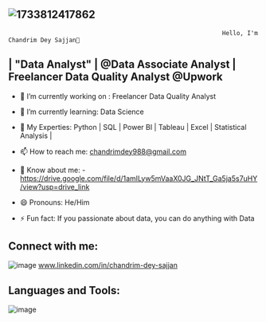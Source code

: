 ##                                    ![1733812417862](https://github.com/user-attachments/assets/5e184368-7b02-44d8-8d0f-2c7d9a5b592d)                                                                                                        
                                                                Hello, I'm Chandrim Dey Sajjan👋

                                                              

##                                        | "Data Analyst" | @Data Associate Analyst | Freelancer Data Quality Analyst @Upwork







- 🔭 I’m currently working on : Freelancer Data Quality Analyst

- 🌱 I’m currently learning: Data Science
  
- 💬 My Experties: Python | SQL | Power BI | Tableau | Excel | Statistical Analysis |

- 📫 How to reach me: chandrimdey988@gmail.com

- 📄 Know about me: - https://drive.google.com/file/d/1amILyw5mVaaX0JG_JNtT_Ga5ja5s7uHY/view?usp=drive_link

- 😄 Pronouns: He/Him

- ⚡ Fun fact:  If you passionate about data, you can do anything with Data


## Connect with me:
![image](https://github.com/user-attachments/assets/d091d963-9fec-4fe1-bff1-9fb3623a085b)
www.linkedin.com/in/chandrim-dey-sajjan


## Languages and Tools:
![image](https://github.com/user-attachments/assets/1d4d0e7c-9b81-4727-81f7-609f137ca024)







 
 

